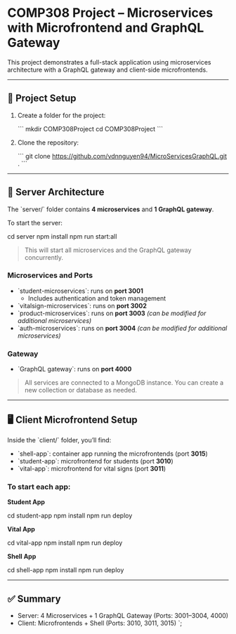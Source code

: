 # COMP308 Project – Microservices with Microfrontend and GraphQL Gateway

This project demonstrates a full-stack application using microservices architecture with a GraphQL gateway and client-side microfrontends.

---

## 📁 Project Setup

1. Create a folder for the project:

    \`\`\`
    mkdir COMP308Project
    cd COMP308Project
    \`\`\`

2. Clone the repository:

    \`\`\`
    git clone https://github.com/vdnnguyen94/MicroServicesGraphQL.git .
    \`\`\`

---

## 🚀 Server Architecture

The \`server/\` folder contains **4 microservices** and **1 GraphQL gateway**.

To start the server:


cd server
npm install
npm run start:all

> This will start all microservices and the GraphQL gateway concurrently.

### Microservices and Ports

- \`student-microservices\`: runs on **port 3001**  
    - Includes authentication and token management  
- \`vitalsign-microservices\`: runs on **port 3002**
- \`product-microservices\`: runs on **port 3003** *(can be modified for additional microservices)*
- \`auth-microservices\`: runs on **port 3004** *(can be modified for additional microservices)*

### Gateway

- \`GraphQL gateway\`: runs on **port 4000**

> All services are connected to a MongoDB instance. You can create a new collection or database as needed.

---

## 🖥️ Client Microfrontend Setup

Inside the \`client/\` folder, you’ll find:

- \`shell-app\`: container app running the microfrontends (port **3015**)
- \`student-app\`: microfrontend for students (port **3010**)
- \`vital-app\`: microfrontend for vital signs (port **3011**)

### To start each app:

**Student App**

cd student-app
npm install
npm run deploy


**Vital App**

cd vital-app
npm install
npm run deploy


**Shell App**

cd shell-app
npm install
npm run deploy


---

## ✅ Summary

- Server: 4 Microservices + 1 GraphQL Gateway (Ports: 3001–3004, 4000)
- Client: Microfrontends + Shell (Ports: 3010, 3011, 3015)
`;
